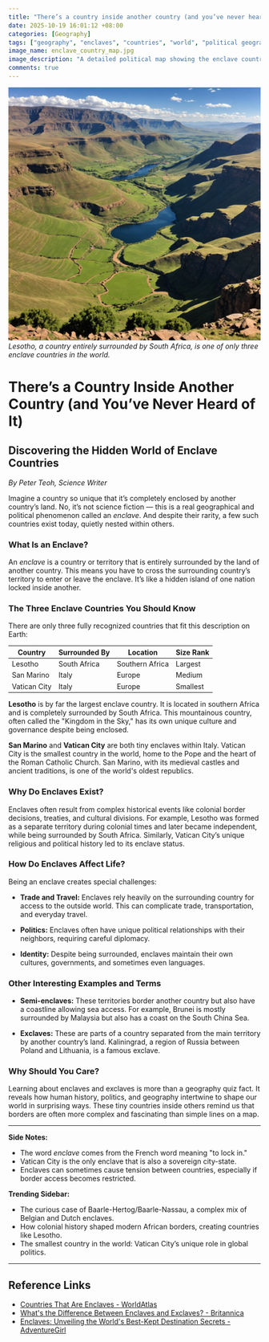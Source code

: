 ```yaml
---
title: "There’s a country inside another country (and you’ve never heard of it)"
date: 2025-10-19 16:01:12 +08:00
categories: [Geography]
tags: ["geography", "enclaves", "countries", "world", "political geography", "teen science"]
image_name: enclave_country_map.jpg
image_description: "A detailed political map showing the enclave country of Lesotho completely surrounded by South Africa, highlighting the borders and nearby South African provinces."
comments: true
---
```



![Lesotho, a country entirely surrounded by South Africa, is one of only three enclave countries in the world.](/assets/images/enclave_country_map.jpg)
*Lesotho, a country entirely surrounded by South Africa, is one of only three enclave countries in the world.*

<!-- Image Description: A detailed political map showing the enclave country of Lesotho completely surrounded by South Africa, highlighting the borders and nearby South African provinces. -->


# There’s a Country Inside Another Country (and You’ve Never Heard of It)

## Discovering the Hidden World of Enclave Countries

*By Peter Teoh, Science Writer*

Imagine a country so unique that it’s completely enclosed by another country’s land. No, it’s not science fiction — this is a real geographical and political phenomenon called an *enclave*. And despite their rarity, a few such countries exist today, quietly nested within others.

### What Is an Enclave?

An *enclave* is a country or territory that is entirely surrounded by the land of another country. This means you have to cross the surrounding country’s territory to enter or leave the enclave. It’s like a hidden island of one nation locked inside another.

### The Three Enclave Countries You Should Know

There are only three fully recognized countries that fit this description on Earth:

| Country       | Surrounded By | Location       | Size Rank |
|---------------|---------------|----------------|-----------|
| Lesotho       | South Africa  | Southern Africa| Largest   |
| San Marino    | Italy         | Europe         | Medium    |
| Vatican City  | Italy         | Europe         | Smallest  |

**Lesotho** is by far the largest enclave country. It is located in southern Africa and is completely surrounded by South Africa. This mountainous country, often called the "Kingdom in the Sky," has its own unique culture and governance despite being enclosed.

**San Marino** and **Vatican City** are both tiny enclaves within Italy. Vatican City is the smallest country in the world, home to the Pope and the heart of the Roman Catholic Church. San Marino, with its medieval castles and ancient traditions, is one of the world's oldest republics.

### Why Do Enclaves Exist?

Enclaves often result from complex historical events like colonial border decisions, treaties, and cultural divisions. For example, Lesotho was formed as a separate territory during colonial times and later became independent, while being surrounded by South Africa. Similarly, Vatican City’s unique religious and political history led to its enclave status.

### How Do Enclaves Affect Life?

Being an enclave creates special challenges:

- **Trade and Travel:** Enclaves rely heavily on the surrounding country for access to the outside world. This can complicate trade, transportation, and everyday travel.

- **Politics:** Enclaves often have unique political relationships with their neighbors, requiring careful diplomacy.

- **Identity:** Despite being surrounded, enclaves maintain their own cultures, governments, and sometimes even languages.

### Other Interesting Examples and Terms

- **Semi-enclaves:** These territories border another country but also have a coastline allowing sea access. For example, Brunei is mostly surrounded by Malaysia but also has a coast on the South China Sea.

- **Exclaves:** These are parts of a country separated from the main territory by another country’s land. Kaliningrad, a region of Russia between Poland and Lithuania, is a famous exclave.

### Why Should You Care?

Learning about enclaves and exclaves is more than a geography quiz fact. It reveals how human history, politics, and geography intertwine to shape our world in surprising ways. These tiny countries inside others remind us that borders are often more complex and fascinating than simple lines on a map.

---

**Side Notes:**
- The word *enclave* comes from the French word meaning "to lock in."
- Vatican City is the only enclave that is also a sovereign city-state.
- Enclaves can sometimes cause tension between countries, especially if border access becomes restricted.

**Trending Sidebar:**
- The curious case of Baarle-Hertog/Baarle-Nassau, a complex mix of Belgian and Dutch enclaves.
- How colonial history shaped modern African borders, creating countries like Lesotho.
- The smallest country in the world: Vatican City’s unique role in global politics.

---

## Reference Links

- [Countries That Are Enclaves - WorldAtlas](https://www.worldatlas.com/enclaves/countries-that-are-enclaves.html)
- [What's the Difference Between Enclaves and Exclaves? - Britannica](https://www.britannica.com/topic/Whats-the-Difference-Between-Enclaves-and-Exclaves)
- [Enclaves: Unveiling the World's Best-Kept Destination Secrets - AdventureGirl](https://adventuregirl.com/travel-destination/enclaves-unveiling-world-best/)

